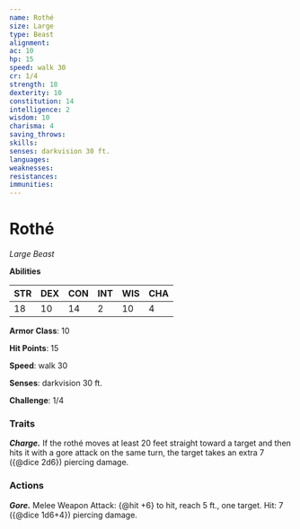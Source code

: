 ```yaml
---
name: Rothé
size: Large
type: Beast
alignment: 
ac: 10
hp: 15
speed: walk 30
cr: 1/4
strength: 18
dexterity: 10
constitution: 14
intelligence: 2
wisdom: 10
charisma: 4
saving_throws:
skills:
senses: darkvision 30 ft.
languages:
weaknesses:
resistances:
immunities:
---
```


# Rothé

*Large Beast*

**Abilities**

| STR | DEX | CON | INT | WIS | CHA |
| --- | --- | --- | --- | --- | --- |
| 18 | 10 | 14 | 2 | 10 | 4 |

**Armor Class**: 10

**Hit Points**: 15

**Speed**: walk 30

**Senses**: darkvision 30 ft.

**Challenge**: 1/4

### Traits
***Charge.*** If the rothé moves at least 20 feet straight toward a target and then hits it with a gore attack on the same turn, the target takes an extra 7 ({@dice 2d6}) piercing damage.

### Actions
***Gore.*** Melee Weapon Attack: {@hit +6} to hit, reach 5 ft., one target. Hit: 7 ({@dice 1d6+4}) piercing damage.

